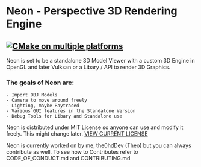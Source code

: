 # Neon - Perspective 3D Rendering Engine
[![CMake on multiple platforms](https://github.com/the0hdDev/Neon/actions/workflows/cmake-multi-platform.yml/badge.svg)](https://github.com/the0hdDev/Neon/actions/workflows/cmake-multi-platform.yml) 
--- 

Neon is set to be a standalone 3D Model Viewer with a 
custom 3D Engine in OpenGL and later Vulksan or a Libary / API
to render 3D Graphics. 

### The goals of Neon are: 
    - Import OBJ Models
    - Camera to move around freely
    - Lighting, maybe Raytraced
    - Various GUI features in the Standalone Version
    - Debug Tools for Libary and Standalone use


Neon is distributed under MIT License so anyone can use and 
modify it freely. This might change later. [VIEW CURRENT LICENSE](LICENSE.md)

Neon is currently worked on by me, the0hdDev (Theo) but you can always contribute as 
well. To see how to Contributes refer to CODE_OF_CONDUCT.md and CONTRIBUTING.md
